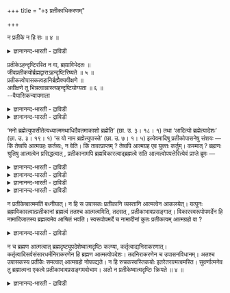 +++
title = "०३ प्रतीकाधिकरणम्"

+++

न प्रतीके न हि सः ॥ ४ ॥  
<details><summary>ज्ञानानन्द-भारती - द्राविडी</summary>

न प्रदीगे नहि स:॥ ४ ॥
</details>

प्रतीकेऽहन्दृष्टिरस्ति न वा, ब्रह्माविभेदतः ॥  
जीवप्रतीकयोर्ब्रह्मद्वाराऽहन्दृष्टिरिष्यते ॥ ५ ॥  
प्रतीकत्वोपासकत्वहानिर्ब्रह्मैक्यवीक्षणे ॥  
अवीक्षणे तु भिन्नत्वान्नास्त्यहन्दृष्टियोग्यता ॥ ६ ॥  
--वैयासिकन्यायमाला

<details><summary>ज्ञानानन्द-भारती - द्राविडी</summary>

पिरदीग विषयत्तिल् नाऩ् ऎऩ्ऱ पावऩै उण्डा? अल्लदु इल्लैया? जीवऩ्, पिरदीगम् इरण्डुमे पिरह्मत्तैत् तविर वेऱु इल्लाददिऩाल् पिरह्ममायिरुक्कुम् तऩ्मै मूलमाय् नाऩ् ऎऩ्ऱ पावऩै ऒप्पुक् कॊळ्ळप् पडुगिऱदु।
</details>

<details><summary>ज्ञानानन्द-भारती - द्राविडी</summary>

पिरह्मत्तोडु ऒऩ्ऱायिरुक्कुम् तऩ्मै पार्क्कप् पट्टदेयाऩाल् पिरदीगमायिरुक्कुम् तऩ्मै, उबासगऩा यिरुक्कुम् तऩ्मै इरण्डिऱ्कुमे हाऩियेऱ्पट्टुविडुम्। पार्क्कप्पडविल्लैयाऩालो वॆव्वेऱागवे इरुप्पदाल् नाऩ् ऎऩ्ऱ पार्वैक्कु तगुदियिल्लै।
</details>

‘मनो ब्रह्मेत्युपासीतेत्यध्यात्ममथाधिदैवतमाकाशो ब्रह्मेति’ (छा. उ. ३। १८। १) तथा ‘आदित्यो ब्रह्मेत्यादेशः’ (छा. उ. ३। १९। १) ‘स यो नाम ब्रह्मेत्युपास्ते’ (छा. उ. ७। १। ५) इत्येवमादिषु प्रतीकोपासनेषु संशयः — किं तेष्वपि आत्मग्रहः कर्तव्यः, न वेति। किं तावत्प्राप्तम् ? तेष्वपि आत्मग्रह एव युक्तः कर्तुम्। कस्मात् ? ब्रह्मणः श्रुतिषु आत्मत्वेन प्रसिद्धत्वात् , प्रतीकानामपि ब्रह्मविकारत्वाद्ब्रह्मत्वे सति आत्मत्वोपपत्तेरित्येवं प्राप्ते ब्रूमः —

<details><summary>ज्ञानानन्द-भारती - द्राविडी</summary>

(मऩदै पिरह्ममाग उबासिक्कवुम् ऎऩ्ऱ उबासऩत्तिल् मऩदु पिरदीगम्। इन्द पिरदीगत्तैयुम् आत्म स्वरूबमागवे क्रहिक्क वेण्डुमा वेण्डामा ऎऩ्ऱु संसयम्। पिरदीगम् पिरह्मगार्यमाऩदाल् पिरह्मत्तैक् काट्टिलुम् वेऱल्ल जीवऩुम् पिरह् मत्तैक् काट्टिलुम् वेऱल्ल। आगवे पिरह्मम् मूलमाग उबास्यमाऩ पिरदीगमुम् उबासगऩाऩ जीवऩुम् ऒऩ्ऱाऩबडियाल् पिरदीगत्तै आत्मस्वरूबमागवे क्रहिक्कवेण्डुमॆऩ्ऱु पूर्वबक्षम्।
</details>

<details><summary>ज्ञानानन्द-भारती - द्राविडी</summary>

कुडम् मण्णुडऩ् ऒऩ्ऱागिविट्टाल् कुडमे मऱैन्दुविडुम्। इदुबोल् पिरह्मत्तिऩ् कारियमाऩ पिरदीगत्तै पिरह्मत्तुडऩ् ऒऩ्ऱाग पार्त्ताल् पिरदीगस्वरूबमे मऱैन्दु विडुम्। जीवऩै पिरह्म स्वरूबत्तुडऩ् ऒऩ्ऱाग पार्त्ताल् जीव स्वरूबम् मऱैन्दु विडुम्। अप्पॊऴुदु उबास्यमाऩ पिरदीगमुमिल्लै उबास्कऩाऩ जीवऩुमिल्लैयॆऩ्ऱु आगिविडुम्। आगैयाल् अम्मादिरि पार्क्कक्कूडादु।अप्पॊऴुदु पसुवुम्, ऎरुमैयुम्बोल पिरदीगमुम् उबासगऩुम् वेऱाऩबडियाल् पिरदीगत्तिल् नाऩ् ऎऩ्ऱ पावऩै किडैयादु ऎऩ्ऱु सित्तान्दम्)।
</details>

<details><summary>ज्ञानानन्द-भारती - द्राविडी</summary>

"मऩस् पिरह्मम् ऎऩ्ऱु उबासऩै सॆय् ऎऩ्बदु सरीरविषयमाय्; पिऱगु तेवदा विषयमाय्, आगासम् पिरह्मम् ऎऩ्ऱु" (सान्।III-१८-१); अप्पडिये "आदित्यऩ् पिरह्मम् ऎऩ्ऱु उबदेसम् (सान्।III-१९-१), "ऎवऩ् नामम्, प्रह्मम् ऎऩ्ऱु उबासिक्किऱाऩो, अवऩ्" (सान्।VII-१-५) ऎऩ्बदु मुदलाऩ पिरदीग उबासऩैगळिल्, अवैग ळिलुम्गूड आत्मावॆऩ्ऱे पावऩै सॆय्यवेण्डुमा, अल्लदु इल्लैया? ऎऩ्ऱु सन्देहम्।
</details>

<details><summary>ज्ञानानन्द-भारती - द्राविडी</summary>

पूर्वबक्षम्: ऎदु नियायम्? अवैगळिलुम् कूड आत्मावॆऩ्ऱे पावऩै सॆय्वदुदाऩ् उसिदम्। एऩ्? वेदङ्गळिल् पिरह्मत्तिऱ्कु आत्मावॆऩ्ऱे पिरसित्तियिरुप्पदाल्, पिरदीगङ्गळुम्गूड पिरह्मत्तिऩ् कार्यमायिरुप्पदिऩाल् पिरह्ममागवेयिरुक्कुम् तऩ्मै युळ्ळदाल्, आत्मावॆऩ्ऱ तऩ्मैयुम् पॊरुत्तमावदाल्।
</details>

न प्रतीकेष्वात्ममतिं बध्नीयात्। न हि स उपासकः प्रतीकानि व्यस्तानि आत्मत्वेन आकलयेत्। यत्पुनः ब्रह्मविकारत्वात्प्रतीकानां ब्रह्मत्वं ततश्च आत्मत्वमिति, तदसत् , प्रतीकाभावप्रसङ्गात्। विकारस्वरूपोपमर्देन हि नामादिजातस्य ब्रह्मत्वमेव आश्रितं भवति। स्वरूपोपमर्दे च नामादीनां कुतः प्रतीकत्वम् आत्मग्रहो वा ?

<details><summary>ज्ञानानन्द-भारती - द्राविडी</summary>

समादाऩम्: इप्पडि वरुम् पोदु सॊल्गिऱोम्। पिरदीगङ्गळिल् आत्मा ऎऩ्ऱ ऎण्णत्तै वैक्कक् कूडादु। “अवऩ्” अदावदु उबासगऩ् वेऱाऩ पिरदीगङ्गळे आत्मवाग ऎण्णमाट्टाऩ्। पिरह्मत्तिऩ् कार्यमायिरुप्पदाल् पिरदीगङ्गळुक्कुम् पिरह्मत्तऩ्मै युण्डु, अदिऩालेये आत्मत्तऩ्मैयुम् ऎऩ्ऱु ऎदु सॊल्लप्पट्टदो, अदु सरियल्ल। पिरदीगम् ऎऩ्बदे इल्लामल् पोय्विडुमाऩदाल्। कार्यमायिरुक्कुम् स्वरूबत्तै अऴित्तल्लवा नामम् मुदलाऩ कूट्टत्तिऱ्कु पिरह्मत्तऩ्मै आसिरयिक्कवेण्डियदा यिरुक्किऱदु? नामम् मुदलियवैगळुक्कु स्वरूबत्तै अऴित्तुविट्टाल्, पिरदीगत्तऩ्मैये एदु? अदिल् आत्मा ऎऩ्ऱ पावऩैदाऩ् ऎप्पडि?
</details>

न च ब्रह्मण आत्मत्वात् ब्रह्मदृष्ट्युपदेशेष्वात्मदृष्टिः कल्प्या, कर्तृत्वाद्यनिराकरणात्। कर्तृत्वादिसर्वसंसारधर्मनिराकरणेन हि ब्रह्मण आत्मत्वोपदेशः। तदनिराकरणेन च उपासनविधानम्। अतश्च उपासकस्य प्रतीकैः समत्वात् आत्मग्रहो नोपपद्यते। न हि रुचकस्वस्तिकयोः इतरेतरात्मत्वमस्ति। सुवर्णात्मनेव तु ब्रह्मात्मना एकत्वे प्रतीकाभावप्रसङ्गमवोचाम। अतो न प्रतीकेष्वात्मदृष्टिः क्रियते ॥ ४ ॥

<details><summary>ज्ञानानन्द-भारती - द्राविडी</summary>

पिरह्मत्तिऱ्कु आत्मत्तऩ्मैयिरुप्पदाल् पिरह्मबावऩै उबदेसिक्कप्पट्ट इडङ्गळिल् आत्म पावऩै कल्बिक्कमुडियादु। (पावऩैयिल्) सॆय्गिऱवऩ् मुदलाऩ तऩ्मै निविरुत्तियागाददिऩाल्, सॆय्गिऱवऩ् मुदलाऩ ऎल्लाविद संसार तर्मङ्गळुम् निविरुत्ति यागुम्बोदल्लवा पिरह्मत्तिऱ्कु आत्मत् तऩ्मै उबदेसिक्कप्पट्टिरुक्कऱदु। अदै निविरुत्तिक्कामले ताऩ् उबासऩाविदि। आगैयाल् उबासगऩुम् पिरदीगमुम् सममायिरुप्पदिऩाल् आत्मा ऎऩ्ऱ पावऩै पॊरुन्दादु। सङ्गिलिक्कुम्, मोदिरत्तुक्कुम् ऒऩ्ऱुक्कु मऱ्ऱॊऩ्ऱिऩ् तऩ्मै किडैयादल्लवा? तङ्ग स्वरूबत्ताल्बोल् पिरह्म स्वरूबत्तऩ्मैयाल् ऒऩ्ऱु ऎऩ्ऱाल् पिरदीगम् ऎऩ्बदे इल्लामल् पोय्विडुमॆऩ्बदै सॊऩ्ऩोम्। आगैयाल् पिरदीगङ्गळिल् आत्मबावऩै सॆय्यक्कूडादु।
</details>

